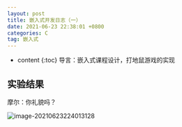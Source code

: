 ```yaml
---
layout: post
title: 嵌入式开发日志（一）
date: 2021-06-23 22:38:01 +0800
categories: C
tag: 嵌入式
---
```


* content
{:toc}
导言：嵌入式课程设计，打地鼠游戏的实现



## 实验结果

摩尔：你礼貌吗？

![image-20210623224013128](https://i.loli.net/2021/06/23/46BHPrXc2UpAaSq.png)
